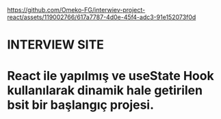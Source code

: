 https://github.com/Omeko-FG/interwiev-project-react/assets/119002766/617a7787-4d0e-45f4-adc3-91e152073f0d

<h1>INTERVIEW SITE<h1/>
<p>React ile yapılmış ve useState Hook kullanılarak dinamik hale getirilen bsit bir başlangıç projesi.<p>
